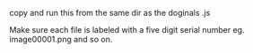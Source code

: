 copy and run this from the same dir as the doginals .js

Make sure each file is labeled with a five digit serial number eg. image00001.png and so on.
